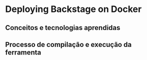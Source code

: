 # Deploying Backstage on Docker
## Conceitos e tecnologias aprendidas
## Processo de compilação e execução da ferramenta
